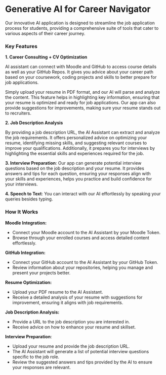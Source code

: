 # Generative AI for Career Navigator
Our innovative AI application is designed to streamline the job application process for students, providing a comprehensive suite of tools that cater to various aspects of their career journey.

### Key Features

**1. Career Consulting + CV Optimization**

AI assistant can connect with Moodle and GitHub to access course details as well as your GitHub Repos. It gives you advice about your career path based on your coursework, coding projects and skills to better prepare for job applications.

Simply upload your resume in PDF format, and our AI will parse and analyze the content. This feature helps in highlighting key information, ensuring that your resume is optimized and ready for job applications. Our app can also provide suggestions for improvements, making sure your resume stands out to recruiters.

**2. Job Description Analysis**

By providing a job description URL, the AI Assistant can extract and analyze the job requirements. It offers personalized advice on optimizing your resume, identifying missing skills, and suggesting relevant courses to improve your qualifications. Additionally, it prepares you for interviews by highlighting the essential skills and experiences required for the job.

**3. Interview Preparation**:
Our app can generate potential interview questions based on the job description and your resume. It provides answers and tips for each question, ensuring your responses align with your skills and experiences, helps you practice and build confidence for your interviews.

**4. Speech to Text**:
You can interact with our AI effortlessly by speaking your queries besides typing.

### How It Works

**Moodle Integration:**
- Connect your Moodle account to the AI Assistant by your Moodle Token.
- Browse through your enrolled courses and access detailed content effortlessly.

**GitHub Integration:**
- Connect your GitHub account to the AI Assistant by your GitHub Token.
- Review information about your repositories, helping you manage and present your projects better.

**Resume Optimization:**
- Upload your PDF resume to the AI Assistant.
- Receive a detailed analysis of your resume with suggestions for improvement, ensuring it aligns with job requirements.

**Job Description Analysis:**
- Provide a URL to the job description you are interested in.
- Receive advice on how to enhance your resume and skillset.

**Interview Preparation**:
- Upload your resume and provide the job description URL.
- The AI Assistant will generate a list of potential interview questions specific to the job role.
- Review the suggested answers and tips provided by the AI to ensure your responses are relevant.
